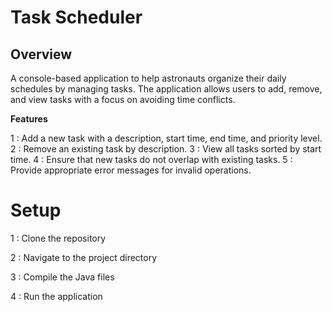 # Task Scheduler

## Overview


A console-based application to help astronauts organize their daily schedules by managing tasks. The application allows users to add, remove, and view tasks with a focus on avoiding time conflicts.

**Features**

1 : Add a new task with a description, start time, end time, and priority level.
2 : Remove an existing task by description.
3 : View all tasks sorted by start time.
4 : Ensure that new tasks do not overlap with existing tasks.
5 : Provide appropriate error messages for invalid operations.



# Setup

1 : Clone the repository

2 : Navigate to the project directory

3 : Compile the Java files

4 : Run the application
